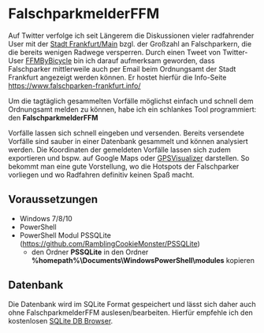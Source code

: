 # FalschparkmelderFFM
Auf Twitter verfolge ich seit Längerem die Diskussionen vieler radfahrender User mit der [Stadt Frankfurt/Main](https://twitter.com/stadt_ffm?lang=de) bzgl. der Großzahl an Falschparkern, die die bereits wenigen Radwege versperren. Durch einen Tweet von Twitter-User [FFMByBicycle](https://twitter.com/ffmbybicycle) bin ich darauf aufmerksam geworden, dass Falschparker mittlerweile auch per Email beim Ordnungsamt der Stadt Frankfurt angezeigt werden können. Er hostet hierfür die Info-Seite https://www.falschparken-frankfurt.info/

Um die tagtäglich gesammelten Vorfälle möglichst einfach und schnell dem Ordnungsamt melden zu können, habe ich ein schlankes Tool programmiert: den **FalschparkmelderFFM**

Vorfälle lassen sich schnell eingeben und versenden. Bereits versendete Vorfälle sind sauber in einer Datenbank gesammelt und können analysiert werden. Die Koordinaten der gemeldeten Vorfälle lassen sich zudem exportieren und bspw. auf Google Maps oder [GPSVisualizer](http://www.gpsvisualizer.com) darstellen. So bekommt man eine gute Vorstellung, wo die Hotspots der Falschparker vorliegen und wo Radfahren definitiv keinen Spaß macht.


## Voraussetzungen
 - Windows 7/8/10
 - PowerShell
 - PowerShell Modul PSSQLite (https://github.com/RamblingCookieMonster/PSSQLite)
    - den Ordner **PSSQLite** in den Ordner **%homepath%\Documents\WindowsPowerShell\modules** kopieren


## Datenbank
Die Datenbank wird im SQLite Format gespeichert und lässt sich daher auch ohne FalschparkmelderFFM auslesen/bearbeiten. Hierfür empfehle ich den kostenlosen [SQLite DB Browser](https://sqlitebrowser.org/).
